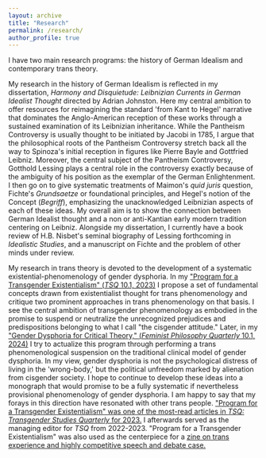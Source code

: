 ```yaml
---
layout: archive
title: "Research"
permalink: /research/
author_profile: true
---
```


I have two main research programs: the history of German Idealism and contemporary trans theory.

My research in the history of German Idealism is reflected in my dissertation, _Harmony and Disquietude: Leibnizian Currents in German Idealist Thought_ directed by Adrian Johnston. Here my central ambition to offer resources for reimagining the standard 'from Kant to Hegel' narrative that dominates the Anglo-American reception of these works through a sustained examination of its Leibnizian inheritance. While the Pantheism Controversy is usually thought to be initiated by Jacobi in 1785, I argue that the philosophical roots of the Pantheism Controversy stretch back all the way to Spinoza's initial reception in figures like Pierre Bayle and Gottfried Leibniz. Moreover, the central subject of the Pantheism Controversy, Gotthold Lessing plays a central role in the controversy exactly because of the ambiguity of his position as the exemplar of the German Enlightenment. I then go on to give systematic treatments of Maimon's _quid juris_ question, Fichte's _Grundsaetze_ or foundational principles, and Hegel's notion of the Concept (_Begriff_), emphasizing the unacknowledged Leibnizian aspects of each of these ideas. My overall aim is to show the connection between German Idealist thought and a non or anti-Kantian early modern tradition centering on Leibniz. Alongside my dissertation, I currently have a book review of H.B. Nisbet's seminal biography of Lessing forthcoming in _Idealistic Studies_, and a manuscript on Fichte and the problem of other minds under review. 

My research in trans theory is devoted to the development of a systematic existential-phenomenology of gender dysphoria. In my ["Program for a Transgender Existentialism" (_TSQ_ 10.1, 2023)](https://penelopehaulotte.github.io/files/Program%20for%20a%20Transgender%20Existentialism%20--%20TSQ%202023.pdf) I propose a set of fundamental concepts drawn from existentialist thought for trans phenomenology and critique two prominent approaches in trans phenomenology on that basis. I see the central ambition of transgender phenomenology as embodied in the promise to suspend or neutralize the unrecognized prejudices and predispositions belonging to what I call "the cisgender attitude." Later, in my ["Gender Dysphoria for Critical Theory," (_Feminist Philosophy Quarterly_ 10.1, 2024)](https://penelopehaulotte.github.io/files/Gender%20Dysphoria%20for%20Critical%20Theory%20--%20FPQ%202024.pdf) I try to actualize this program through performing a trans phenomenological suspension on the traditional clinical model of gender dysphoria. In my view, gender dysphoria is not the psychological distress of living in the 'wrong-body,' but the political unfreedom marked by alienation from cisgender society. I hope to continue to develop these ideas into a monograph that would promise to be a fully systematic if nevertheless provisional phenomenology of gender dysphoria. I am happy to say that my forays in this direction have resonated with other trans people. ["Program for a Transgender Existentialism" was one of the most-read articles in _TSQ: Transgender Studies Quarterly_ for 2023.](https://penelopehaulotte.github.io/files/TSQ%202023%20Most-Read.jpeg) I afterwards served as the managing editor for _TSQ_ from 2022-2023. "Program for a Transgender Existentialism" was also used as the centerpiece for a [zine on trans experience and highly competitive speech and debate case.](https://penelopehaulotte.github.io/files/Program%20for%20a%20Transgender%20Existentialism%20Zine.pdf) 
